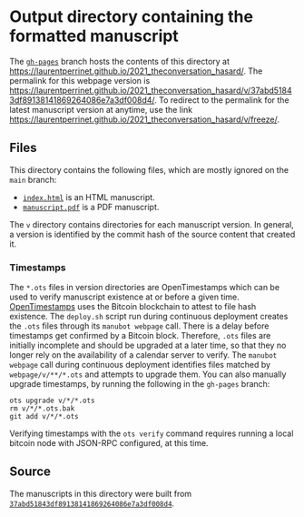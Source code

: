 # Output directory containing the formatted manuscript

The [`gh-pages`](https://github.com/laurentperrinet/2021_theconversation_hasard/tree/gh-pages) branch hosts the contents of this directory at <https://laurentperrinet.github.io/2021_theconversation_hasard/>.
The permalink for this webpage version is <https://laurentperrinet.github.io/2021_theconversation_hasard/v/37abd51843df89138141869264086e7a3df008d4/>.
To redirect to the permalink for the latest manuscript version at anytime, use the link <https://laurentperrinet.github.io/2021_theconversation_hasard/v/freeze/>.

## Files

This directory contains the following files, which are mostly ignored on the `main` branch:

+ [`index.html`](index.html) is an HTML manuscript.
+ [`manuscript.pdf`](manuscript.pdf) is a PDF manuscript.

The `v` directory contains directories for each manuscript version.
In general, a version is identified by the commit hash of the source content that created it.

### Timestamps

The `*.ots` files in version directories are OpenTimestamps which can be used to verify manuscript existence at or before a given time.
[OpenTimestamps](https://opentimestamps.org/) uses the Bitcoin blockchain to attest to file hash existence.
The `deploy.sh` script run during continuous deployment creates the `.ots` files through its `manubot webpage` call.
There is a delay before timestamps get confirmed by a Bitcoin block.
Therefore, `.ots` files are initially incomplete and should be upgraded at a later time, so that they no longer rely on the availability of a calendar server to verify.
The `manubot webpage` call during continuous deployment identifies files matched by `webpage/v/**/*.ots` and attempts to upgrade them.
You can also manually upgrade timestamps, by running the following in the `gh-pages` branch:

```shell
ots upgrade v/*/*.ots
rm v/*/*.ots.bak
git add v/*/*.ots
```

Verifying timestamps with the `ots verify` command requires running a local bitcoin node with JSON-RPC configured, at this time.

## Source

The manuscripts in this directory were built from
[`37abd51843df89138141869264086e7a3df008d4`](https://github.com/laurentperrinet/2021_theconversation_hasard/commit/37abd51843df89138141869264086e7a3df008d4).
